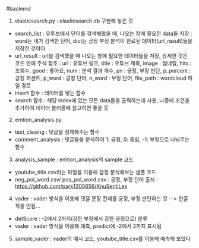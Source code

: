 #backend
1. elasticsearch.py : elasticsearch db 구현해 놓은 것
  - search_list : 유투브에서 단어를 검색해봤을 때, 나오는 창에 필요한 data들 저장
                : word는 내가 검색한 단어, dict는 긍정 부정 분석이 완료된 데이터(url_result)들을 저장한 것이다
  - url_result : url을 검색했을 때 나오는 창에 필요한 데이터들을 저장, 상세한 것은 코드 안에 주석 참조
               : url : 유투브 링크, title : 유투브 제목, image : 썸네일, hits : 조회수, good : 좋아요, num : 분석 결과 개수, pn : 긍정, 부정 판단, p_percent : 긍정 퍼센트, p_word : 긍정 단어, n_word : 부정 단어, file_path : wordcloud 파일 경로
  - insert 함수 : 데이터를 넣는 함수
  - search 함수 : 해당 index에 있는 모든 data들을 출력하는데 사용, 나중에 조건을 추가하여 데이터 불러올때 참고하면 좋을 듯

2.  emtion_analysis.py
 - text_cleaing : 댓글을 정제해주는 함수
 - comment_analysis : 댓글들을 분석하여 1: 긍정, 0: 중립, -1: 부정으로 나눠주는 함수

3. analysis_sample : emtion_analysis의 sample 코드
 - youtube_title.csv라는 파일을 이용해 감정 분석해보는 샘플 코드
 - neg_pol_word.csv/ pos_pol_word.csv : 긍정, 부정 단어
   출처 :  https://github.com/park1200656/KnuSentiLex

4. vader : vader 방식을 이용해 댓글 문장 전체를 긍정, 부정 판단하는 것 --> 한글 적용 안됨...
 - detScore : -2에서 2까지(강한 부정에서 강한 긍정으로) 분류
 - vader : vader 방식을 이용해 예측, predict에 -2에서 2까지 표시됨

5. sample_vader : vader의 예시 코드, youtube_title.csv를 이용해 예측해 보았다
